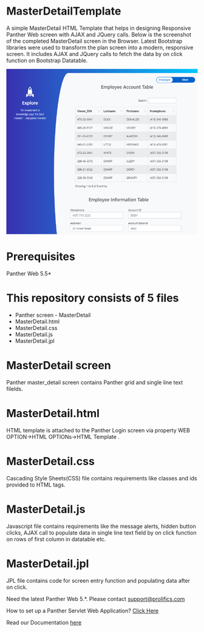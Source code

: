 # MasterDetailTemplate
A simple  MasterDetail HTML Template that helps in designing Responsive Panther Web screen with AJAX and JQuery calls. Below is the screenshot of the completed MasterDetail screen in the Browser.
Latest Bootstrap libraries were used to transform the plan screen into a modern, responsive screen. It includes AJAX and JQuery calls to fetch the data by on click function on Bootstrap Datatable. 

![](MasterDetail.PNG)

# Prerequisites
Panther Web 5.5*

# This repository consists of 5 files
* Panther screen - MasterDetail
* MasterDetail.html
* MasterDetail.css
* MasterDetail.js
* MasterDetail.jpl

# MasterDetail screen
Panther master_detail screen contains Panther grid and single line text filelds.  

# MasterDetail.html
HTML template is attached to the Panther Login screen via property WEB OPTION->HTML OPTIONs->HTML Template .

# MasterDetail.css
Cascading Style Sheets(CSS) file contains requirements like classes and ids provided to HTML tags.

# MasterDetail.js
Javascript file contains requirements like the message alerts, hidden button clicks, AJAX call to populate data in single line text field by on click function on rows of first column in datatable etc.

# MasterDetail.jpl
JPL file contains code for screen entry function and populating data after on click.


Need the latest Panther Web 5.*. Please contact support@prolifics.com

How to set up a Panther Servlet Web Application? [Click Here](https://github.com/ProlificsPanther/PantherWeb/releases "Named link title")

Read our Documentation [here](https://docs.prolifics.com)

